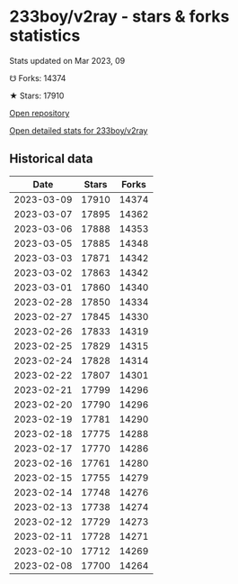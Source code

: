 # 233boy/v2ray - stars & forks statistics

Stats updated on Mar 2023, 09

☋ Forks: 14374

★ Stars: 17910

[Open repository](https://github.com/233boy/v2ray)

[Open detailed stats for 233boy/v2ray](https://reviewgithub.com/rep/233boy/v2ray)

## Historical data
| Date | Stars | Forks |
|------|-------|-------|
| 2023-03-09 | 17910 | 14374 | 
| 2023-03-07 | 17895 | 14362 | 
| 2023-03-06 | 17888 | 14353 | 
| 2023-03-05 | 17885 | 14348 | 
| 2023-03-03 | 17871 | 14342 | 
| 2023-03-02 | 17863 | 14342 | 
| 2023-03-01 | 17860 | 14340 | 
| 2023-02-28 | 17850 | 14334 | 
| 2023-02-27 | 17845 | 14330 | 
| 2023-02-26 | 17833 | 14319 | 
| 2023-02-25 | 17829 | 14315 | 
| 2023-02-24 | 17828 | 14314 | 
| 2023-02-22 | 17807 | 14301 | 
| 2023-02-21 | 17799 | 14296 | 
| 2023-02-20 | 17790 | 14296 | 
| 2023-02-19 | 17781 | 14290 | 
| 2023-02-18 | 17775 | 14288 | 
| 2023-02-17 | 17770 | 14286 | 
| 2023-02-16 | 17761 | 14280 | 
| 2023-02-15 | 17755 | 14279 | 
| 2023-02-14 | 17748 | 14276 | 
| 2023-02-13 | 17738 | 14274 | 
| 2023-02-12 | 17729 | 14273 | 
| 2023-02-11 | 17728 | 14271 | 
| 2023-02-10 | 17712 | 14269 | 
| 2023-02-08 | 17700 | 14264 | 


